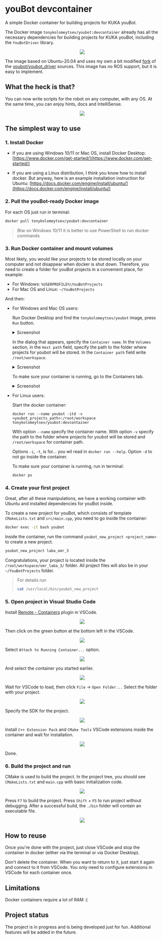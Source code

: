# youBot devcontainer

A simple Docker container for building projects for KUKA youBot. 

The Docker image `tonykolomeytsev/youbot:devcontainer` already has all the necessary dependencies for building projects for KUKA youBot, including the `YouBotDriver` library.

<p align="center">
    <img src="https://github.com/tonykolomeytsev/youbot_devcontainer/raw/master/media/robot.png">
</p>

The image based on Ubuntu-20.04 and uses my own a bit modified [fork](https://github.com/tonykolomeytsev/youbot_driver) of the [youbot/youbot_driver](https://github.com/youbot/youbot_driver) sources. This image has no ROS support, but it is easy to implement.

## What the heck is that?

You can now write scripts for the robot on any computer, with any OS. At the same time, you can enjoy hints, docs and IntelliSense.

<p align="center">
    <img src="https://github.com/tonykolomeytsev/youbot_devcontainer/raw/master/media/demo.gif">
</p>

## The simplest way to use

### 1. Install Docker

- If you are using Windows 10/11 or Mac OS, install Docker Desktop:
    [https://www.docker.com/get-started/](https://www.docker.com/get-started/)

- If you are using a Linux distribution, I think you know how to install docker. But anyway, here is an example installation instruction for Ubuntu: [https://docs.docker.com/engine/install/ubuntu/](https://docs.docker.com/engine/install/ubuntu/)

### 2. Pull the youBot-ready Docker image

For each OS just run in terminal:

```bash
docker pull tonykolomeytsev/youbot:devcontainer
```

> Btw on Windows 10/11 it is better to use PowerShell to run docker commands

### 3. Run Docker container and mount volumes

Most likely, you would like your projects to be stored locally on your computer and not disappear when docker is shut down. Therefore, you need to create a folder for youBot projects in a convenient place, for example:
- For Windows: `%USERPROFILE%\YouBotProjects`
- For Mac OS and Linux: `~/YouBotProjects`

And then:
- For Windows and Mac OS users:
    
    Run Docker Desktop and find the `tonykolomeytsev/youbot` image, press `Run` button.
    <details>
    <summary>Screenshot</summary>

    ![Docker Desktop Images Tab](https://github.com/tonykolomeytsev/youbot_devcontainer/raw/master/media/screenshot1.png)

    </details>

    In the dialog that appears, specify the `Container name`. In the `Volumes` section, in the `Host path` field, specify the path to the folder where projects for youbot will be stored. In the `Container path` field write `/root/workspace`.

    <details>
    <summary>Screenshot</summary>

    ![Docker Desktop Images Tab](https://github.com/tonykolomeytsev/youbot_devcontainer/raw/master/media/screenshot2.png)
    
    </details>

    To make sure your container is running, go to the Containers tab.

    <details>
    <summary>Screenshot</summary>

    ![Docker Desktop Images Tab](https://github.com/tonykolomeytsev/youbot_devcontainer/raw/master/media/screenshot3.png)
    
    </details>

- For Linux users:

    Start the docker container:
    ```
    docker run --name youbot -itd -v <youbot_projects_path>:/root/workspace tonykolomeytsev/youbot:devcontainer
    ```

    WIth option `--name` specify the container name. With option `-v` specify the path to the folder where projects for youbot will be stored and `/root/workspace` for container path. 
    
    Options `-i`, `-t`, is for... you wil read in `docker run --help`. Option `-d` to not go inside the container.

    To make sure your container is running, run in terminal:

    ```bash
    docker ps
    ```

### 4. Create your first project

Great, after all these manipulations, we have a working container with Ubuntu and installed dependencies for youBot inside.

To create a new project for youBot, which consists of template `CMakeLists.txt` and `src/main.cpp`, you need to go inside the container:

```bash
docker exec -it bash youbot
```

Inside the container, run the command `youbot_new_project <project_name>` to create a new project.

```bash
youbot_new_project laba_omr_3
```

Congratulations, your project is located inside the `/root/workspace/omr_laba_3/` folder. All project files will also be in your `~/YouBotProjects` folder.

> For details run 
> ```bash
> cat /usr/local/bin/youbot_new_project
> ```

### 5. Open project in Visual Studio Code

Install [Remote - Containers](https://marketplace.visualstudio.com/items?itemName=ms-vscode-remote.remote-containers) plugin in VSCode.

<p align="center">
    <img src="https://github.com/tonykolomeytsev/youbot_devcontainer/raw/master/media/screenshot4.png">
</p>

Then click on the green button at the bottom left in the VSCode.

<p align="center">
    <img src="https://github.com/tonykolomeytsev/youbot_devcontainer/raw/master/media/screenshot5.png">
</p>

Select `Attach to Running Container...` option.

<p align="center">
    <img src="https://github.com/tonykolomeytsev/youbot_devcontainer/raw/master/media/screenshot6.png">
</p>

And select the container you started earlier.

<p align="center">
    <img src="https://github.com/tonykolomeytsev/youbot_devcontainer/raw/master/media/screenshot7.png">
</p>

Wait for VSCode to load, then click `File` -> `Open Folder...` Select the folder with your project.

<p align="center">
    <img src="https://github.com/tonykolomeytsev/youbot_devcontainer/raw/master/media/screenshot8.png">
</p>

Specify the SDK for the project.

<p align="center">
    <img src="https://github.com/tonykolomeytsev/youbot_devcontainer/raw/master/media/screenshot9.png">
</p>

Install `C++ Extension Pack` and `CMake Tools` VSCode extensions inside the container and wait for installation.

<p align="center">
    <img src="https://github.com/tonykolomeytsev/youbot_devcontainer/raw/master/media/screenshot10.png">
</p>

Done.

### 6. Build the project and run

CMake is used to build the project. In the project tree, you should see `CMakeLists.txt` and `main.cpp` with basic initialization code.

<p align="center">
    <img src="https://github.com/tonykolomeytsev/youbot_devcontainer/raw/master/media/screenshot11.png">
</p>

Press `F7` to build the project. Press `Shift` + `F5` to run project without debugging. After a successful build, the `./bin` folder will contain an executable file.

<p align="center">
    <img src="https://github.com/tonykolomeytsev/youbot_devcontainer/raw/master/media/screenshot12.png">
</p>

## How to reuse

Once you're done with the project, just close VSCode and stop the container in docker (either via the terminal or via Docker Desktop). 

Don't delete the container. When you want to return to it, just start it again and connect to it from VSCode. You only need to configure extensions in VSCode for each container once.

## Limitations

Docker containers require a lot of RAM :(

## Project status

The project is in progress and is being developed just for fun. Additional features will be added in the future.